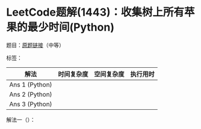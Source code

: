 # LeetCode题解(1443)：收集树上所有苹果的最少时间(Python)

题目：[原题链接](https://leetcode-cn.com/problems/minimum-time-to-collect-all-apples-in-a-tree/)（中等）

标签：

| 解法           | 时间复杂度 | 空间复杂度 | 执行用时 |
| -------------- | ---------- | ---------- | -------- |
| Ans 1 (Python) |            |            |          |
| Ans 2 (Python) |            |            |          |
| Ans 3 (Python) |            |            |          |

解法一（）：

